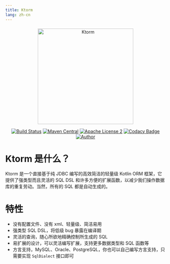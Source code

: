 ```yaml
---
title: Ktorm
lang: zh-cn
---
```


<p id="logo-full" align="center"><img src="/images/logo-full.png" alt="Ktorm" width="300" /></p><p id="badges" align="center"><a href="https://www.travis-ci.org/vincentlauvlwj/Ktorm"><img src="https://www.travis-ci.org/vincentlauvlwj/Ktorm.svg?branch=master" alt="Build Status" /></a><a href="https://search.maven.org/search?q=g:%22me.liuwj.ktorm%22"><img src="https://img.shields.io/maven-central/v/me.liuwj.ktorm/ktorm-core.svg?label=Maven%20Central" alt="Maven Central" /></a><a href="https://github.com/vincentlauvlwj/Ktorm/blob/master/LICENSE"><img src="https://img.shields.io/badge/license-Apache%202-blue.svg?maxAge=2592000" alt="Apache License 2" /></a><a href="https://app.codacy.com/app/vincentlauvlwj/Ktorm?utm_source=github.com&utm_medium=referral&utm_content=vincentlauvlwj/Ktorm&utm_campaign=Badge_Grade_Dashboard"><img src="https://api.codacy.com/project/badge/Grade/65d4931bfbe14fe986e1267b572bed53" alt="Codacy Badge" /></a><a href="https://www.liuwj.me"><img src="https://img.shields.io/badge/author-vince-yellowgreen.svg" alt="Author" /></a></p>

<style type="text/css">
    #logo-full {
        margin-top: 20px;
    }
    #badges img {
        padding: 0 2px;
    }
</style>

# Ktorm 是什么？

Ktorm 是一个直接基于纯 JDBC 编写的高效简洁的轻量级 Kotlin ORM 框架，它提供了强类型而且灵活的 SQL DSL 和许多方便的扩展函数，以减少我们操作数据库的重复劳动。当然，所有的 SQL 都是自动生成的。

# 特性

 - 没有配置文件、没有 xml、轻量级、简洁易用
 - 强类型 SQL DSL，将低级 bug 暴露在编译期
 - 灵活的查询，随心所欲地精确控制所生成的 SQL
 - 易扩展的设计，可以灵活编写扩展，支持更多数据类型和 SQL 函数等
 - 方言支持，MySQL、Oracle、PostgreSQL，你也可以自己编写方言支持，只需要实现 `SqlDialect` 接口即可